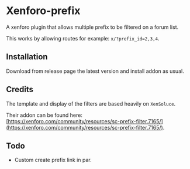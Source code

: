 # Xenforo-prefix

A xenforo plugin that allows multiple prefix to be filtered on a forum list.

This works by allowing routes for example: `x/?prefix_id=2,3,4`.

## Installation

Download from release page the latest version and install addon as usual.

## Credits

The template and display of the filters are based heavily on `XenSoluce`.

Their addon can be found here: [https://xenforo.com/community/resources/sc-prefix-filter.7165/](https://xenforo.com/community/resources/sc-prefix-filter.7165/).

## Todo

- Custom create prefix link in par.
